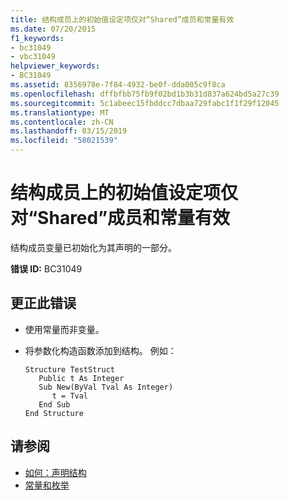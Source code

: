```yaml
---
title: 结构成员上的初始值设定项仅对“Shared”成员和常量有效
ms.date: 07/20/2015
f1_keywords:
- bc31049
- vbc31049
helpviewer_keywords:
- BC31049
ms.assetid: 8356978e-7f84-4932-be0f-dda005c9f8ca
ms.openlocfilehash: dffbfbb75fb9f02bd1b3b31d837a624bd5a27c39
ms.sourcegitcommit: 5c1abeec15fbddcc7dbaa729fabc1f1f29f12045
ms.translationtype: MT
ms.contentlocale: zh-CN
ms.lasthandoff: 03/15/2019
ms.locfileid: "58021539"
---
```

# <a name="initializers-on-structure-members-are-valid-only-for-shared-members-and-constants"></a>结构成员上的初始值设定项仅对“Shared”成员和常量有效
结构成员变量已初始化为其声明的一部分。  
  
 **错误 ID:** BC31049  
  
## <a name="to-correct-this-error"></a>更正此错误  
  
-   使用常量而非变量。  
  
-   将参数化构造函数添加到结构。 例如：  
  
    ```  
    Structure TestStruct  
       Public t As Integer  
       Sub New(ByVal Tval As Integer)  
          t = Tval  
       End Sub  
    End Structure  
    ```  
  
## <a name="see-also"></a>请参阅

- [如何：声明结构](../../visual-basic/programming-guide/language-features/data-types/how-to-declare-a-structure.md)
- [常量和枚举](../../visual-basic/programming-guide/language-features/constants-enums/index.md)
